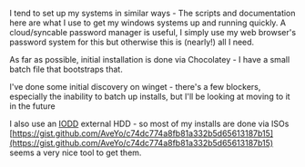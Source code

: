 I tend to set up my systems in similar ways - The scripts and documentation here are what I use to get my windows systems up and running quickly. 
A cloud/syncable password manager is useful, I simply use my web browser's password system for this but otherwise this is (nearly!) all I need.

As far as possible, initial installation is done via Chocolatey - I have a small batch file that bootstraps that.

I've done some initial discovery on winget - there's a few blockers, especially the inability to batch up installs, but I'll be looking at moving to it in the future

I also use an [IODD](http://iodd.kr/wordpress/) external HDD - so most of my installs are done via ISOs [https://gist.github.com/AveYo/c74dc774a8fb81a332b5d65613187b15](https://gist.github.com/AveYo/c74dc774a8fb81a332b5d65613187b15) 
seems a very nice tool to get them. 
